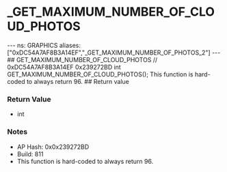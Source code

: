 # _GET_MAXIMUM_NUMBER_OF_CLOUD_PHOTOS

--- ns: GRAPHICS aliases: ["0xDC54A7AF8B3A14EF","_GET_MAXIMUM_NUMBER_OF_PHOTOS_2"] --- ## GET_MAXIMUM_NUMBER_OF_CLOUD_PHOTOS  // 0xDC54A7AF8B3A14EF 0x239272BD int GET_MAXIMUM_NUMBER_OF_CLOUD_PHOTOS();  This function is hard-coded to always return 96.  ## Return value

### Return Value
* int

### Notes
* AP Hash: 0x0x239272BD
* Build: 811
* This function is hard-coded to always return 96.

